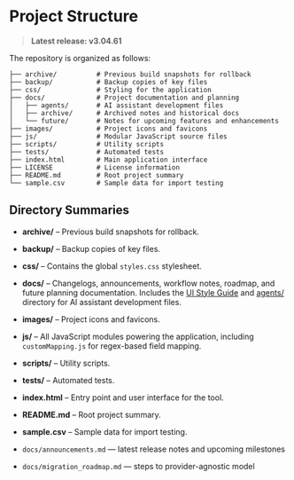 # Project Structure


> **Latest release: v3.04.61**


The repository is organized as follows:

```text
├── archive/          # Previous build snapshots for rollback
├── backup/           # Backup copies of key files
├── css/              # Styling for the application
├── docs/             # Project documentation and planning
│   ├── agents/       # AI assistant development files
│   ├── archive/      # Archived notes and historical docs
│   └── future/       # Notes for upcoming features and enhancements
├── images/           # Project icons and favicons
├── js/               # Modular JavaScript source files
├── scripts/          # Utility scripts
├── tests/            # Automated tests
├── index.html        # Main application interface
├── LICENSE           # License information
├── README.md         # Root project summary
└── sample.csv        # Sample data for import testing
```

## Directory Summaries

- **archive/** – Previous build snapshots for rollback.
- **backup/** – Backup copies of key files.
- **css/** – Contains the global `styles.css` stylesheet.
- **docs/** – Changelogs, announcements, workflow notes, roadmap, and future planning documentation. Includes the [UI Style Guide](ui_style_guide.md) and [agents/](agents/) directory for AI assistant development files.
- **images/** – Project icons and favicons.
- **js/** – All JavaScript modules powering the application, including `customMapping.js` for regex-based field mapping.
- **scripts/** – Utility scripts.
- **tests/** – Automated tests.
- **index.html** – Entry point and user interface for the tool.
- **README.md** – Root project summary.
- **sample.csv** – Sample data for import testing.

- `docs/announcements.md` — latest release notes and upcoming milestones
- `docs/migration_roadmap.md` — steps to provider-agnostic model
